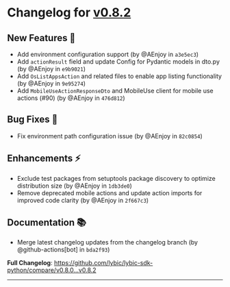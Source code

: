 # Changelog for [v0.8.2](https://github.com/lybic/lybic-sdk-python/releases/tag/v0.8.2)

## New Features 🎉
- Add environment configuration support (by @AEnjoy in `a3e5ec3`)
- Add `actionResult` field and update Config for Pydantic models in dto.py (by @AEnjoy in `e9b9021`)
- Add `OsListAppsAction` and related files to enable app listing functionality (by @AEnjoy in `9e95274`)
- Add `MobileUseActionResponseDto` and MobileUse client for mobile use actions (#90) (by @AEnjoy in `476d812`)

## Bug Fixes 🐛
- Fix environment path configuration issue (by @AEnjoy in `82c0854`)

## Enhancements ⚡
- Exclude test packages from setuptools package discovery to optimize distribution size (by @AEnjoy in `1db3de0`)
- Remove deprecated mobile actions and update action imports for improved code clarity (by @AEnjoy in `2f667c3`)

## Documentation 📚
- Merge latest changelog updates from the changelog branch (by @github-actions[bot] in `bda2f93`)

**Full Changelog**: https://github.com/lybic/lybic-sdk-python/compare/v0.8.0...v0.8.2

--------

